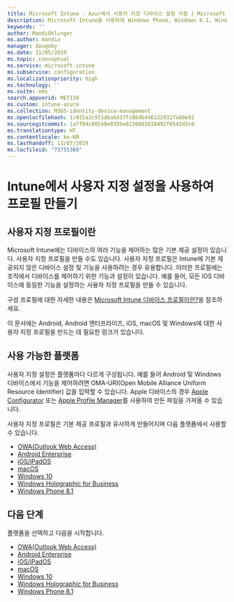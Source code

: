 ```yaml
---
title: Microsoft Intune - Azur에서 사용자 지정 디바이스 설정 사용 | Microsoft Docs
description: Microsoft Intune을 사용하여 Windows Phone, Windows 8.1, Windows 10 이상, Android, Android 엔터프라이즈, macOS 및 iOS 디바이스에 대한 사용자 지정 설정을 사용할 프로필 추가 또는 만들기
keywords: ''
author: MandiOhlinger
ms.author: mandia
manager: dougeby
ms.date: 11/05/2019
ms.topic: conceptual
ms.service: microsoft-intune
ms.subservice: configuration
ms.localizationpriority: high
ms.technology: ''
ms.suite: ems
search.appverid: MET150
ms.custom: intune-azure
ms.collection: M365-identity-device-management
ms.openlocfilehash: 1c815a2c911dba6d17fc864b446122931fa88e91
ms.sourcegitcommit: 1a7f04c80548e035be82308d2618492f6542d3c0
ms.translationtype: HT
ms.contentlocale: ko-KR
ms.lasthandoff: 11/07/2019
ms.locfileid: "73755388"
---
```

# <a name="create-a-profile-with-custom-settings-in-intune"></a>Intune에서 사용자 지정 설정을 사용하여 프로필 만들기

## <a name="what-are-custom-profiles"></a>사용자 지정 프로필이란

Microsoft Intune에는 디바이스의 여러 기능을 제어하는 많은 기본 제공 설정이 있습니다. 사용자 지정 프로필을 만들 수도 있습니다. 사용자 지정 프로필은 Intune에 기본 제공되지 않은 디바이스 설정 및 기능을 사용하려는 경우 유용합니다. 이러한 프로필에는 조직에서 디바이스를 제어하기 위한 기능과 설정이 있습니다. 예를 들어, 모든 iOS 디바이스에 동일한 기능을 설정하는 사용자 지정 프로필을 만들 수 있습니다.

구성 프로필에 대한 자세한 내용은 [Microsoft Intune 디바이스 프로필이란?](device-profiles.md)을 참조하세요. 

이 문서에는 Android, Android 엔터프라이즈, iOS, macOS 및 Windows에 대한 사용자 지정 프로필을 만드는 데 필요한 링크가 있습니다.

## <a name="available-platforms"></a>사용 가능한 플랫폼

사용자 지정 설정은 플랫폼마다 다르게 구성됩니다. 예를 들어 Android 및 Windows 디바이스에서 기능을 제어하려면 OMA-URI(Open Mobile Alliance Uniform Resource Identifier) 값을 입력할 수 있습니다. Apple 디바이스의 경우 [Apple Configurator](https://itunes.apple.com/us/app/apple-configurator-2/id1037126344?mt=12) 또는 [Apple Profile Manager](https://support.apple.com/profile-manager)를 사용하여 만든 파일을 가져올 수 있습니다.

사용자 지정 프로필은 기본 제공 프로필과 유사하게 만들어지며 다음 플랫폼에서 사용할 수 있습니다.

- [OWA(Outlook Web Access)](../custom-settings-android.md)
- [Android Enterprise](../custom-settings-android-for-work.md)
- [iOS/iPadOS](custom-settings-ios.md)
- [macOS](custom-settings-macos.md)
- [Windows 10](custom-settings-windows-10.md)
- [Windows Holographic for Business](custom-settings-windows-holographic.md)
- [Windows Phone 8.1](custom-settings-windows-phone-8-1.md)

## <a name="next-steps"></a>다음 단계

플랫폼을 선택하고 다음을 시작합니다.

- [OWA(Outlook Web Access)](../custom-settings-android.md)
- [Android Enterprise](../custom-settings-android-for-work.md)
- [iOS/iPadOS](custom-settings-ios.md)
- [macOS](custom-settings-macos.md)
- [Windows 10](custom-settings-windows-10.md)
- [Windows Holographic for Business](custom-settings-windows-holographic.md)
- [Windows Phone 8.1](custom-settings-windows-phone-8-1.md)
